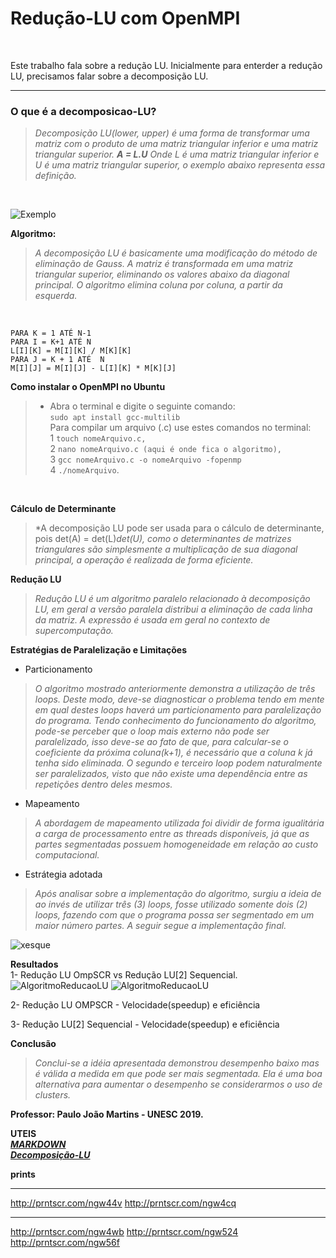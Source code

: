 # Redução-LU com OpenMPI
<br/>

   Este trabalho fala sobre a redução LU.
   Inicialmente para enterder a redução LU, precisamos falar sobre a decomposição LU.

*******

### O que é a decomposicao-LU?

   >*Decomposição LU(lower, upper) é uma forma de transformar uma matriz
   com o produto de uma matriz triangular inferior e uma matriz triangular superior.
                                                   **A = L.U**
   Onde L é uma matriz triangular inferior e U é uma matriz triangular superior,
   o exemplo abaixo representa essa definição.* 
   <br/>
   
![Exemplo](https://encrypted-tbn0.gstatic.com/images?q=tbn:ANd9GcRx8IW7enwn_rcYaN87CGYril9-S0y38_oD8oGIUIZug52fl3SR "Exemplo matriz triangular")
<br/>


**Algoritmo:**<br/>

>*A decomposição LU é basicamente uma modificação do método de eliminação de
Gauss. A matriz é transformada em uma matriz triangular superior, eliminando os
valores abaixo da diagonal principal. O algoritmo elimina coluna por coluna, a partir da
esquerda.* 
   <br/>

`PARA K = 1 ATÉ N-1` <br/>
          `PARA I = K+1 ATÉ N` <br/>
                 `L[I][K] = M[I][K] / M[K][K]` <br/>
                 `PARA J = K + 1 ATÉ  N` <br/>
                              `M[I][J] = M[I][J] - L[I][K] * M[K][J]` <br/>
                              

**Como instalar o OpenMPI no Ubuntu**<br/>
>* Abra o terminal e digite o seguinte comando:<br/>
   `sudo apt install gcc-multilib`<br/>
   Para compilar um arquivo (.c)  use estes comandos no terminal: <br/>
   1 `touch nomeArquivo.c,` <br/>
   2 `nano nomeArquivo.c (aqui é onde fica o algoritmo),` <br/>
   3 `gcc nomeArquivo.c -o nomeArquivo -fopenmp` <br/>
   4 `./nomeArquivo`. <br/>
 <br/>                                                      
                              
**Cálculo de Determinante**
>*A decomposição LU pode ser usada para o cálculo de determinante, pois
det(A) = det(L)*det(U), como o determinantes de matrizes triangulares são
simplesmente a multiplicação de sua diagonal principal, a operação é realizada de forma eficiente.*<br/>

**Redução LU**
>*Redução LU é um algoritmo paralelo relacionado à decomposição LU, em geral a
versão paralela distribui a eliminação de cada linha da matriz. A expressão é usada em
geral no contexto de supercomputação.*<br/>

**Estratégias de Paralelização e Limitações**
* Particionamento
>*O algoritmo mostrado anteriormente demonstra a utilização de três loops. Deste modo, deve-se
diagnosticar o problema tendo em mente em qual destes
loops haverá um particionamento para paralelização do programa. Tendo
conhecimento do funcionamento do algoritmo, pode-se perceber que o loop mais
externo não pode ser paralelizado, isso deve-se
ao fato de que, para calcular-se o coeficiente da próxima coluna(k+1), é necessário que
a coluna k já tenha sido eliminada. O segundo e terceiro loop podem naturalmente ser
paralelizados, visto que não existe uma dependência entre as repetições dentro deles mesmos.*

* Mapeamento
>*A abordagem de mapeamento utilizada foi dividir de forma igualitária a carga
de processamento entre as threads disponíveis, já que as partes segmentadas
possuem homogeneidade em relação ao custo computacional.*

* Estrátegia adotada
>*Após analisar sobre a implementação do algoritmo, surgiu a ideia de ao invés
de utilizar três (3) loops, fosse utilizado somente dois (2) loops, fazendo com que o
programa possa ser segmentado em um maior número partes. A seguir segue a implementação final.*

![xesque](https://imgur.com/p74scc7)


**Resultados** <br/>
1- Redução LU OmpSCR vs Redução LU[2] Sequencial.
![AlgoritmoReducaoLU](http://prntscr.com/ngw3ls)
![AlgoritmoReducaoLU](http://prntscr.com/ngw3t0)


2- Redução LU OMPSCR - Velocidade(speedup) e eficiência



3- Redução LU[2] Sequencial - Velocidade(speedup) e eficiência



**Conclusão**
>*Conclui-se a idéia apresentada demonstrou desempenho baixo mas é válida a medida em que
pode ser mais segmentada. Ela é uma boa alternativa para aumentar 
o desempenho se considerarmos o uso de clusters.*
 
 **Professor: Paulo João Martins - UNESC 2019.**
 
 **UTEIS** <br/>
 **[*MARKDOWN*](https://github.com/luong-komorebi/Markdown-Tutorial/blob/master/README_pt-BR.md)** <br/>
  **[*Decomposição-LU*](https://docs.google.com/viewer?a=v&pid=sites&srcid=ZGVmYXVsdGRvbWFpbnxwcGFyYWxlbGEyOHxneDo0M2JmZjQ3ZDE0YmQ3MjI5)**
  
  **prints**
 
  ***
  
  
  http://prntscr.com/ngw44v
  http://prntscr.com/ngw4cq
  ***
  http://prntscr.com/ngw4wb
  http://prntscr.com/ngw524
  http://prntscr.com/ngw56f
  
  

